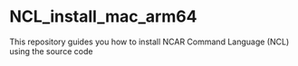 # NCL_install_mac_arm64
This repository guides you how to install NCAR Command Language (NCL) using the source code
